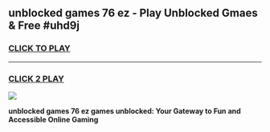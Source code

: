 
## unblocked games 76 ez - Play Unblocked Gmaes & Free #uhd9j
<h3>
<a href="https://news.freeplayer.one?title=unblocked_games_76_ez&ref=03M">CLICK TO PLAY</a></h3>
<hr>

<h3>
<a href="https://news.freeplayer.one?title=unblocked_games_76_ez&ref=03M">CLICK 2 PLAY</a>
  
</h3>

<a href="https://news.freeplayer.one?title=unblocked_games_76_ez&ref=03M"><img src="https://clearcache.store/games.png"></a>


**unblocked games 76 ez games unblocked: Your Gateway to Fun and Accessible Online Gaming**
